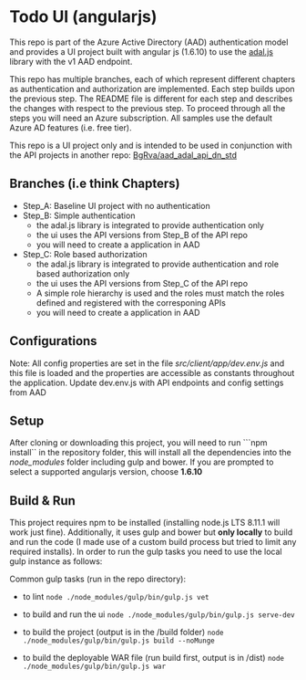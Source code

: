 Todo UI (angularjs)
===================
This repo is part of the Azure Active Directory (AAD) authentication model and provides a UI project built with angular js (1.6.10) to use the [adal.js](https://github.com/AzureAD/azure-activedirectory-library-for-js) library with the v1 AAD endpoint.

This repo has multiple branches, each of which represent different chapters as authentication and authorization are implemented.  Each step builds upon the previous step.  The README file is different for each step and describes the changes with respect to the previous step.  To proceed through all the steps you will need an Azure subscription.  All samples use the default Azure AD features (i.e. free tier).

This repo is a UI project only and is intended to be used in conjunction with the API projects in another repo:  [BgRva/aad_adal_api_dn_std](https://github.com/BgRva/aad_adal_api_dn_std)

## Branches (i.e think Chapters)

 - Step_A:  Baseline UI project with no authentication
 - Step_B:  Simple authentication
   - the adal.js library is integrated to provide authentication only
   - the ui uses the API versions from Step_B of the API repo
   - you will need to create a application in AAD
 - Step_C:  Role based authorization
   - the adal.js library is integrated to provide authentication and role based authorization only
   - the ui uses the API versions from Step_C of the API repo
   - A simple role hierarchy is used and the roles must match the roles defined and registered with the corresponing APIs
   - you will need to create a application in AAD

## Configurations
Note:  All config properties are set in the file  _src/client/app/dev.env.js_ and this file is loaded and the properties are accessible as constants throughout the application.  Update dev.env.js with API endpoints and config settings from AAD

## Setup
After cloning or downloading this project, you will need to run ```npm install`` in the repository folder, this
will install all the dependencies into the _node_modules_ folder including gulp and bower.  If you are
prompted to select a supported angularjs version, choose **1.6.10**

## Build & Run
This project requires npm to be installed (installing node.js LTS 8.11.1 will work just fine). Additionally, it uses gulp and bower but **only locally** to build and run the code (I made use of a custom build process but tried to limit any required installs). In order to run the gulp tasks you need to use the local gulp instance as follows:

  Common gulp tasks (run in the repo directory):
 - to lint
    ````node ./node_modules/gulp/bin/gulp.js vet````
    
 - to build and run the ui
    ````node ./node_modules/gulp/bin/gulp.js serve-dev````
    
 - to build the project (output is in the /build folder)
    ````node ./node_modules/gulp/bin/gulp.js build --noMunge````

 - to build the deployable WAR file (run build first, output is in /dist)
    ````node ./node_modules/gulp/bin/gulp.js war````
